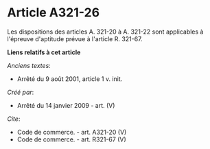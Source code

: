# Article A321-26

Les dispositions des articles A. 321-20 à A. 321-22 sont applicables à l'épreuve d'aptitude prévue à l'article R. 321-67.

**Liens relatifs à cet article**

_Anciens textes_:

  - Arrêté du 9 août 2001, article 1 v. init.

_Créé par_:

  - Arrêté du 14 janvier 2009 - art. (V)

_Cite_:

  - Code de commerce. - art. A321-20 (V)
  - Code de commerce. - art. R321-67 (V)

